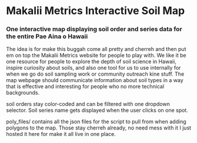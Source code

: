 # Makalii Metrics Interactive Soil Map

### One interactive map displaying soil order and series data for the entire Pae Aina o Hawaii

The idea is for make this buggah come all pretty and cherreh and then put em on top the Makalii Metrics website for people to play with.
We like it be one resource for people to explore the depth of soil science in Hawaii, inspire curiosity about soils, and also one tool for us to use internally 
for when we go do soil sampling work or community outreach kine stuff. The map webpage should communicate information about soil types in a way that is effective 
and interesting for people who no more technical backgrounds. 

soil orders stay color-coded and can be filtered with one dropdown selector. Soil series name gets displayed when the user clicks on one spot.

poly_files/ contains all the json files for the script to pull from when adding polygons to the map. Those stay cherreh already, no need mess with it I just hosted it here for make it all live in one place.
